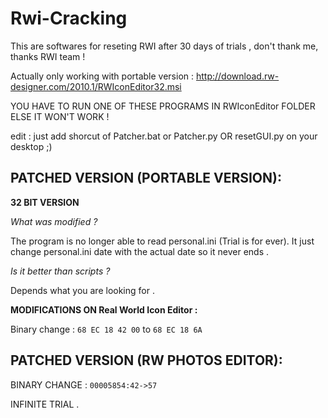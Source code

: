 # Rwi-Cracking
This are softwares for reseting RWI after 30 days of trials , don't thank me, thanks RWI team !

Actually only working with portable version : http://download.rw-designer.com/2010.1/RWIconEditor32.msi

YOU HAVE TO RUN ONE OF THESE PROGRAMS IN RWIconEditor FOLDER ELSE IT WON'T WORK !

edit : just add shorcut of Patcher.bat or Patcher.py OR resetGUI.py on your desktop ;)

## PATCHED VERSION (PORTABLE VERSION):

**32 BIT VERSION**

*What was modified ?*

The program is no longer able to read personal.ini (Trial is for ever). It just change personal.ini date with the actual date so it never ends .

*Is it better than scripts ?*

Depends what you are looking for .

**MODIFICATIONS ON Real World Icon Editor :**

Binary change : `68 EC 18 42 00` to `68 EC 18 6A` 

## PATCHED VERSION (RW PHOTOS EDITOR):

BINARY CHANGE : `00005854:42->57`

INFINITE TRIAL .
